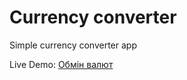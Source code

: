 # Currency converter

Simple currency converter app

Live Demo: [Обмін валют]([url](https://obmin-valiut.netlify.app/)https://obmin-valiut.netlify.app/)
